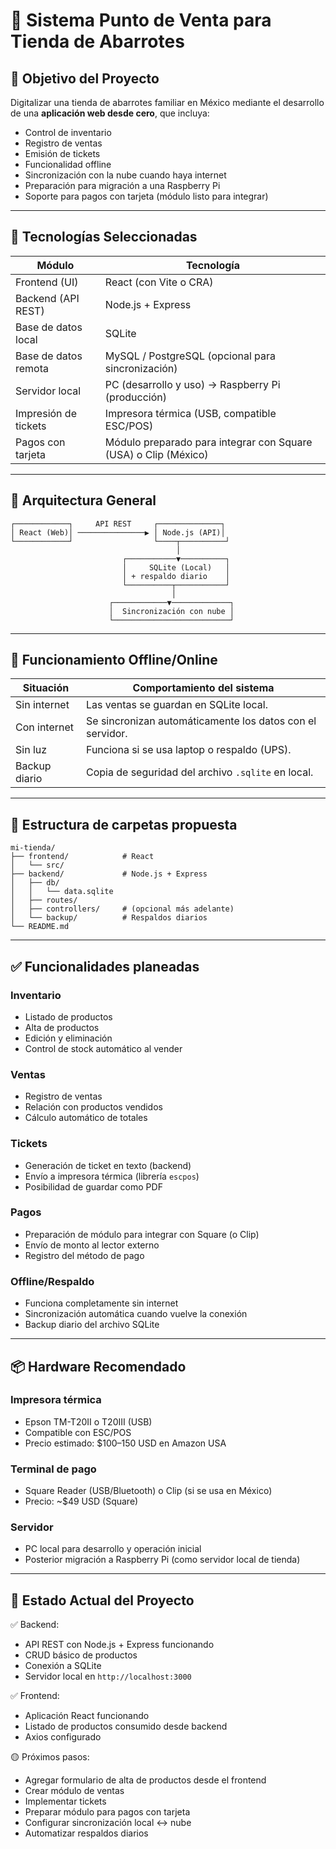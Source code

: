 # 🛒 Sistema Punto de Venta para Tienda de Abarrotes

## 🎯 Objetivo del Proyecto

Digitalizar una tienda de abarrotes familiar en México mediante el desarrollo de una **aplicación web desde cero**, que incluya:

- Control de inventario
- Registro de ventas
- Emisión de tickets
- Funcionalidad offline
- Sincronización con la nube cuando haya internet
- Preparación para migración a una Raspberry Pi
- Soporte para pagos con tarjeta (módulo listo para integrar)

---

## 🧱 Tecnologías Seleccionadas

| Módulo                  | Tecnología                  |
|-------------------------|-----------------------------|
| Frontend (UI)           | React (con Vite o CRA)      |
| Backend (API REST)      | Node.js + Express           |
| Base de datos local     | SQLite                      |
| Base de datos remota    | MySQL / PostgreSQL (opcional para sincronización) |
| Servidor local          | PC (desarrollo y uso) → Raspberry Pi (producción) |
| Impresión de tickets    | Impresora térmica (USB, compatible ESC/POS) |
| Pagos con tarjeta       | Módulo preparado para integrar con Square (USA) o Clip (México) |

---

## 🧭 Arquitectura General

```
┌────────────┐     API REST     ┌──────────────┐
│ React (Web)│ ───────────────▶ │ Node.js (API)│
└────────────┘                  └────┬──────────┘
                                     │
                         ┌───────────▼──────────┐
                         │     SQLite (Local)   │
                         │ + respaldo diario    │
                         └──────────┬───────────┘
                                    │
                      ┌────────────▼─────────────┐
                      │  Sincronización con nube │
                      └──────────────────────────┘
```

---

## 🔌 Funcionamiento Offline/Online

| Situación               | Comportamiento del sistema                                   |
|-------------------------|--------------------------------------------------------------|
| Sin internet            | Las ventas se guardan en SQLite local.                      |
| Con internet            | Se sincronizan automáticamente los datos con el servidor.   |
| Sin luz                 | Funciona si se usa laptop o respaldo (UPS).                 |
| Backup diario           | Copia de seguridad del archivo `.sqlite` en local.          |

---

## 📁 Estructura de carpetas propuesta

```
mi-tienda/
├── frontend/            # React
│   └── src/
├── backend/             # Node.js + Express
│   ├── db/
│   │   └── data.sqlite
│   ├── routes/
│   ├── controllers/     # (opcional más adelante)
│   └── backup/          # Respaldos diarios
└── README.md
```

---

## ✅ Funcionalidades planeadas

### Inventario
- Listado de productos
- Alta de productos
- Edición y eliminación
- Control de stock automático al vender

### Ventas
- Registro de ventas
- Relación con productos vendidos
- Cálculo automático de totales

### Tickets
- Generación de ticket en texto (backend)
- Envío a impresora térmica (librería `escpos`)
- Posibilidad de guardar como PDF

### Pagos
- Preparación de módulo para integrar con Square (o Clip)
- Envío de monto al lector externo
- Registro del método de pago

### Offline/Respaldo
- Funciona completamente sin internet
- Sincronización automática cuando vuelve la conexión
- Backup diario del archivo SQLite

---

## 📦 Hardware Recomendado

### Impresora térmica
- Epson TM-T20II o T20III (USB)
- Compatible con ESC/POS
- Precio estimado: $100–150 USD en Amazon USA

### Terminal de pago
- Square Reader (USB/Bluetooth) o Clip (si se usa en México)
- Precio: ~$49 USD (Square)

### Servidor
- PC local para desarrollo y operación inicial
- Posterior migración a Raspberry Pi (como servidor local de tienda)

---

## 📌 Estado Actual del Proyecto

✅ Backend:
- API REST con Node.js + Express funcionando  
- CRUD básico de productos  
- Conexión a SQLite  
- Servidor local en `http://localhost:3000`

✅ Frontend:
- Aplicación React funcionando  
- Listado de productos consumido desde backend  
- Axios configurado

🟡 Próximos pasos:
- Agregar formulario de alta de productos desde el frontend  
- Crear módulo de ventas  
- Implementar tickets  
- Preparar módulo para pagos con tarjeta  
- Configurar sincronización local ↔ nube  
- Automatizar respaldos diarios
